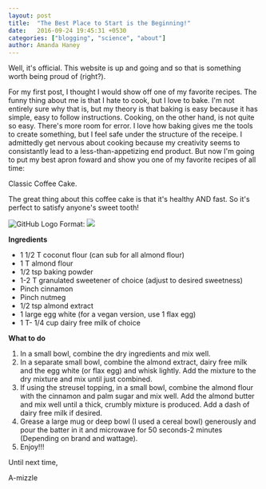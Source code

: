 ```yaml
---
layout: post
title:  "The Best Place to Start is the Beginning!"
date:   2016-09-24 19:45:31 +0530
categories: ["blogging", "science", "about"]
author: Amanda Haney
---
```


Well, it's official.  This website is up and going and so that is something worth being proud of (right?).

For my first post, I thought I would show off one of my favorite recipes.  The funny thing about me is that I hate to cook, but I love to bake.  I'm not entirely sure why that is, but my theory is that baking is easy because it has simple, easy to follow instructions.  Cooking, on the other hand, is not quite so easy.  There's more room for error.  I love how baking gives me the tools to create something, but I feel safe under the structure of the receipe.  I  admittedly get nervous about cooking because my creativity seems to consistantly lead to a less-than-appetizing end product. But now I'm going to put my best apron foward and show you one of my favorite recipes of all time:

Classic Coffee Cake.

The great thing about this coffee cake is that it's healthy AND fast.  So it's perfect to satisfy anyone's sweet tooth!

![GitHub Logo](/images/logo.png)
Format: ![](http://cf.thebigmansworld.com/wp-content/uploads/2015/11/healthy-one-minute-coffee-cake_1.jpg)


__Ingredients__

* 1 1/2 T coconut flour (can sub for all almond flour)
* 1 T almond flour
* 1/2 tsp baking powder
* 1-2 T granulated sweetener of choice (adjust to desired sweetness)
* Pinch cinnamon
* Pinch nutmeg
* 1/2 tsp almond extract
* 1 large egg white (for a vegan version, use 1 flax egg)
* 1 T- 1/4 cup dairy free milk of choice


__What to do__

1. In a small bowl, combine the dry ingredients and mix well.
2. In a separate small bowl, combine the almond extract, dairy free milk and the egg white (or flax egg) and whisk lightly. Add the mixture to the dry mixture and mix until just combined.
3. If using the streusel topping, in a small bowl, combine the almond flour with the cinnamon and palm sugar and mix well. Add the almond butter and mix well until a thick, crumbly mixture is produced. Add a dash of dairy free milk if desired.
4. Grease a large mug or deep bowl (I used a cereal bowl) generously and pour the batter in it and microwave for 50 seconds-2 minutes (Depending on brand and wattage).
5. Enjoy!!!


Until next time,

A-mizzle